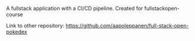 A fullstack application with a CI/CD pipeline. Created for fullstackopen-course

Link to other repository: https://github.com/aapoleppanen/full-stack-open-pokedex
